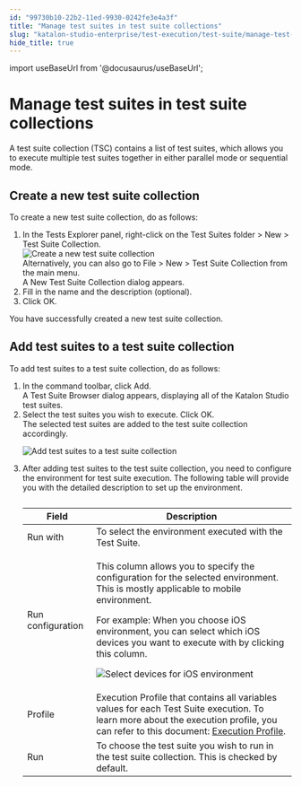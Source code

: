 ```yaml
---
id: "99730b10-22b2-11ed-9930-0242fe3e4a3f"
title: "Manage test suites in test suite collections"
slug: "katalon-studio-enterprise/test-execution/test-suite/manage-test-suites-in-test-suite-collections"
hide_title: true
---
```

import useBaseUrl from '@docusaurus/useBaseUrl';


# <a id="id" class="anchor_top_offset"/><a id="ariaid-title1" class="anchor_top_offset"/>Manage test suites in test suite collections

<p xmlns="http://www.w3.org/1999/xhtml" className="p">A test suite collection (TSC) contains a list of test suites, which allows you to execute multiple test suites together in either parallel mode or sequential mode.</p> 

## <a id="task-5318" class="anchor_top_offset"/>Create a new test suite collection

<section xmlns="http://www.w3.org/1999/xhtml" className="section context">To create a new test suite collection, do as follows:</section> 
<ol xmlns="http://www.w3.org/1999/xhtml" className="ol steps"><li className="li step stepexpand"><span className="ph cmd">In the <span className="ph uicontrol">Tests Explorer</span> panel, right-click on the <span className="ph uicontrol">Test Suites</span> folder &gt; <span className="ph uicontrol">New</span> &gt; <span className="ph uicontrol">Test Suite Collection</span>.</span><div className="itemgroup info"><img className="image" width={500} src={useBaseUrl("/458fc6f0-9b67-11ec-ad3c-024208599ecc.png")} alt="Create a new test suite collection" /></div><div className="itemgroup info">Alternatively, you can also go to  <span className="ph uicontrol">File</span> &gt;  <span className="ph uicontrol">New</span> &gt; <span className="ph uicontrol">Test Suite Collection</span> from the main menu.</div><div className="itemgroup stepresult">A <span className="ph uicontrol">New Test Suite Collection</span> dialog appears.</div></li><li className="li step stepexpand"><span className="ph cmd">Fill in the name and the description (optional).</span></li><li className="li step stepexpand"><span className="ph cmd">Click <span className="ph uicontrol">OK</span>.</span></li></ol> 
<section xmlns="http://www.w3.org/1999/xhtml" className="section result">You have successfully created a new test suite collection.</section> 

## <a id="task-6505" class="anchor_top_offset"/>Add test suites to a test suite collection

<section xmlns="http://www.w3.org/1999/xhtml" className="section context">To add test suites to a test suite collection, do as follows:</section> 
<ol xmlns="http://www.w3.org/1999/xhtml" className="ol steps"><li className="li step stepexpand"><span className="ph cmd">In the command toolbar, click <span className="ph uicontrol">Add</span>.</span><div className="itemgroup stepresult">A <span className="ph uicontrol">Test Suite Browser</span> dialog appears, displaying all of the <span className="ph">Katalon Studio</span> test suites. </div></li><li className="li step stepexpand"><span className="ph cmd">Select the test suites you wish to execute. Click <span className="ph uicontrol">OK</span>.</span><div className="itemgroup stepresult">The selected test suites are added to the test suite collection accordingly.<p className="p"><img className="image" src={useBaseUrl("/996e5020-22b2-11ed-9930-0242fe3e4a3f.png")} alt="Add test suites to a test suite collection" /></p></div></li><li className="li step stepexpand"><span className="ph cmd">After adding test suites to the test suite collection, you need to configure the environment for test suite execution. The following table will provide you with the detailed description to set up the environment.</span><div className="itemgroup info"><table className="table"><caption /><colgroup><col /><col /></colgroup><thead className="thead"><tr className><th className="entry anchor_top_offset" id="task-6505__entry__1">Field</th><th className="entry anchor_top_offset" id="task-6505__entry__2">Description</th></tr></thead><tbody className="tbody"><tr className><td className="entry" headers="task-6505__entry__1 task-6505__entry__2 ">Run with</td><td className="entry" headers="task-6505__entry__1 task-6505__entry__2 ">To select the environment executed with the Test Suite.</td></tr><tr className><td className="entry" headers="task-6505__entry__1 task-6505__entry__2 ">Run configuration</td><td className="entry" headers="task-6505__entry__1 task-6505__entry__2 "><p className="p">This column allows you to specify the configuration for the selected environment. This is mostly applicable to mobile environment.</p>               <p className="p">For example: When you choose iOS environment, you can select  which  iOS devices you want to execute with by clicking this column.</p>               <p className="p"><img className="image" width={300} src={useBaseUrl("/99718470-22b2-11ed-9930-0242fe3e4a3f.png")} alt="Select devices for iOS environment" /></p></td></tr><tr className><td className="entry" headers="task-6505__entry__1 task-6505__entry__2 ">Profile</td><td className="entry" headers="task-6505__entry__1 task-6505__entry__2 ">Execution Profile that contains all variables values for each Test Suite execution. To learn more about the execution profile, you can refer to this document: <a className="xref" href="/docs/legacy/katalon-studio-enterprise/test-execution/data-driven-testing/global-variables-and-execution-profile#id_1">Execution Profile</a>.</td></tr><tr className><td className="entry" headers="task-6505__entry__1 task-6505__entry__2 ">Run</td><td className="entry" headers="task-6505__entry__1 task-6505__entry__2 ">To choose the test suite you wish to run in the test suite collection. This is checked by default.</td></tr></tbody></table></div></li></ol> 
